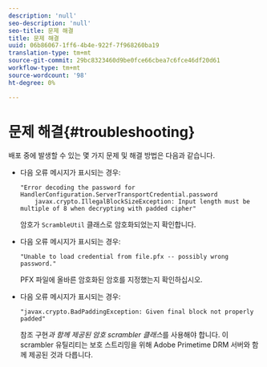 ```yaml
---
description: 'null'
seo-description: 'null'
seo-title: 문제 해결
title: 문제 해결
uuid: 06b86067-1ff6-4b4e-922f-7f968260ba19
translation-type: tm+mt
source-git-commit: 29bc8323460d9be0fce66cbea7c6fce46df20d61
workflow-type: tm+mt
source-wordcount: '98'
ht-degree: 0%

---
```



# 문제 해결{#troubleshooting}

배포 중에 발생할 수 있는 몇 가지 문제 및 해결 방법은 다음과 같습니다.

* 다음 오류 메시지가 표시되는 경우:

   ```
   "Error decoding the password for HandlerConfiguration.ServerTransportCredential.password  
       javax.crypto.IllegalBlockSizeException: Input length must be multiple of 8 when decrypting with padded cipher"
   ```

   암호가 `ScrambleUtil` 클래스로 암호화되었는지 확인합니다.

* 다음 오류 메시지가 표시되는 경우:

   ```
   "Unable to load credential from file.pfx -- possibly wrong password."
   ```

   PFX 파일에 올바른 암호화된 암호를 지정했는지 확인하십시오.

* 다음 오류 메시지가 표시되는 경우:

   ```
   "javax.crypto.BadPaddingException: Given final block not properly padded"
   ```

   참조 구현&#x200B;*과 함께 제공된 암호 scrambler 클래스*&#x200B;를 사용해야 합니다. 이 scrambler 유틸리티는 보호 스트리밍을 위해 Adobe Primetime DRM 서버와 함께 제공된 것과 다릅니다.

